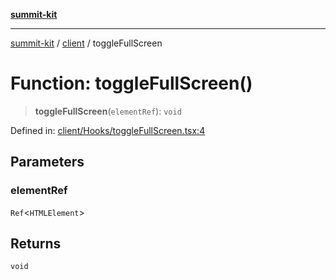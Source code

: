 [**summit-kit**](../../README.md)

***

[summit-kit](../../modules.md) / [client](../README.md) / toggleFullScreen

# Function: toggleFullScreen()

> **toggleFullScreen**(`elementRef`): `void`

Defined in: [client/Hooks/toggleFullScreen.tsx:4](https://github.com/andrewgremlich/summit-kit/blob/638739b445cfe5033b1c29bd6c92589d092d312a/src/react/client/Hooks/toggleFullScreen.tsx#L4)

## Parameters

### elementRef

`Ref`\<`HTMLElement`\>

## Returns

`void`
